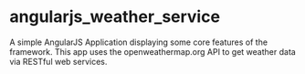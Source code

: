 # angularjs_weather_service

A simple AngularJS Application displaying some core features of the framework. This app uses the openweathermap.org API to get weather data via RESTful web services.